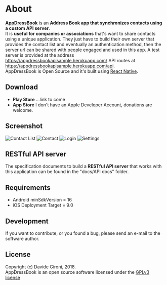 About
===

**[AppDressBook](https://github.com/davidegironi/appdressbook)** is an **Address Book app that synchronizes contacts using a custom API server**.  
It is **useful for companies or associations** that's want to share contacts using a unique application. They just have to build their own server that provides the contact list and eventually an authentication method, then the server url can be shared with people engaged and used in this app. A test server is provided at the address https://appdressbookapisample.herokuapp.com/ API routes at https://appdressbookapisample.herokuapp.com/api.   
AppDressBook is Open Source and it's built using [React Native](https://reactnative.dev/).

## Download
* **Play Store** ...link to come
* **App Store** I don't have an Apple Developer Account, donations are welcome.

## Screenshot
![Contact List](screenshots/small/ios_contactlist.png)
![Contact](screenshots/small/ios_contact.png)
![Login](screenshots/small/ios_login.png)
![Settings](screenshots/small/ios_settings.png)

## RESTful API server
The specification documents to build a **RESTful API server** that works with this application can be found in the "docs/API docs" folder.

## Requirements
* Android minSdkVersion = 16
* iOS Deployment Target = 9.0

## Development

If you want to contribute, or you found a bug, please send an e-mail to the software author.

## License

Copyright (c) Davide Gironi, 2018.  
AppDressBook is an open source software licensed under the [GPLv3 license](http://opensource.org/licenses/GPL-3.0)
